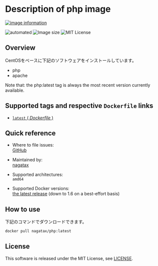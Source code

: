 # Description of php image

[![image information](https://dockeri.co/image/nagatax/php)](https://hub.docker.com/r/nagatax/php)

![automated](https://img.shields.io/docker/automated/nagatax/php.svg)
![Image size](https://img.shields.io/microbadger/image-size/nagatax%2Fphp.svg)
![MIT License](https://img.shields.io/badge/license-MIT-blue.svg?style=flat)

## Overview

CentOSをベースに下記のソフトウェアをインストールしています。

- php
- apache

Note that:
the php:latest tag is always the most recent version currently available.

## Supported tags and respective `Dockerfile` links

- [`latest` ( *Dockerfile* )](https://github.com/nagatax/docker-library/tree/php/master/php)

## Quick reference

- Where to file issues:  
  [GitHub](https://github.com/nagatax/docker-library/issues)

- Maintained by:  
  [nagatax](https://github.com/nagatax)

- Supported architectures:  
  `amd64`

- Supported Docker versions:  
  [the latest release](https://github.com/docker/docker-ce/releases/latest) (down to 1.6 on a best-effort basis)

## How to use

下記のコマンドでダウンロードできます。

```bash
docker pull nagatax/php:latest
```

## License

This software is released under the MIT License, see [LICENSE](https://github.com/nagatax/docker-library/blob/master/LICENSE).
